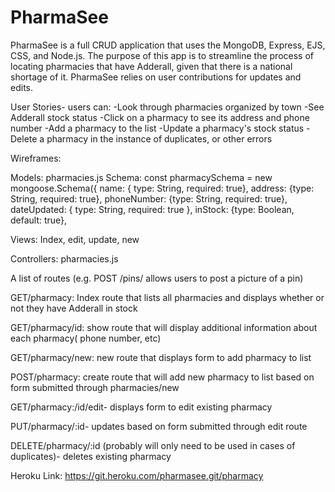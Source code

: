 # PharmaSee

PharmaSee is a full CRUD application that uses the MongoDB, Express, EJS, CSS, and Node.js. The purpose of this app is to streamline the process of locating pharmacies that have Adderall, given that there is a national shortage of it.  PharmaSee relies on user contributions for updates and edits.

User Stories- users can:
-Look through pharmacies organized by town
-See Adderall stock status
-Click on a pharmacy to see its address and phone number
-Add a pharmacy to the list
-Update a pharmacy's stock status
-Delete a pharmacy in the instance of duplicates, or other errors


Wireframes:

Models: pharmacies.js
Schema:
const pharmacySchema = new mongoose.Schema({
name: { type: String, required: true},
address: {type: String, required: true},
phoneNumber: {type: String, required: true},
dateUpdated: { type: String, required: true },
inStock: {type: Boolean, default: true},

Views: Index, edit, update, new

Controllers: pharmacies.js

A list of routes (e.g. POST /pins/ allows users to post a picture of a pin)

GET/pharmacy: Index route that lists all pharmacies and displays whether or not they have Adderall in stock

GET/pharmacy/id: show route that will display additional information about each pharmacy( phone number, etc)

GET/pharmacy/new: new route that displays form to add pharmacy to list

POST/pharmacy: create route that will add new pharmacy to list based on form submitted through pharmacies/new

GET/pharmacy:/id/edit- displays form to edit existing pharmacy

PUT/pharmacy/:id- updates based on form submitted through edit route

DELETE/pharmacy/:id (probably will only need to be used in cases of duplicates)- deletes existing pharmacy


Heroku Link: https://git.heroku.com/pharmasee.git/pharmacy
